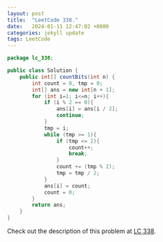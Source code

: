 ```yaml
---
layout: post
title:  "LeetCode 338."
date:   2024-01-11 12:47:02 +0800
categories: jekyll update
tags: LeetCode
---
```


```java
package lc_338;

public class Solution {
    public int[] countBits(int n) {
        int count = 0, tmp = 0;
        int[] ans = new int[n + 1];
        for (int i=1; i<=n; i++){
            if (i % 2 == 0){
                ans[i] = ans[i / 2];
                continue;
            }
            tmp = i;
            while (tmp >= 1){
                if (tmp <= 2){
                    count++;
                    break;
                }
                count += (tmp % 2);
                tmp = tmp / 2;
            }
            ans[i] = count;
            count = 0;
        }
        return ans;
    }
}
```

Check out the description of this problem at [LC 338][LC-338].

[LC-338]: https://leetcode.com/problemset/?search=338&page=1
